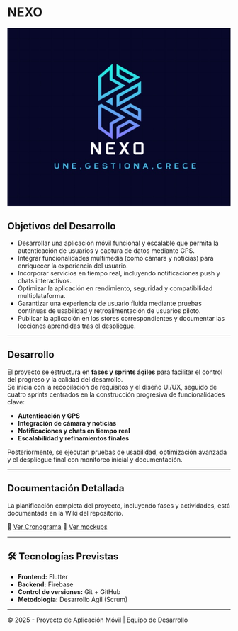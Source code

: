 #  NEXO
![alt text](image.png)

## Objetivos del Desarrollo

- Desarrollar una aplicación móvil funcional y escalable que permita la autenticación de usuarios y captura de datos mediante GPS.  
- Integrar funcionalidades multimedia (como cámara y noticias) para enriquecer la experiencia del usuario.  
- Incorporar servicios en tiempo real, incluyendo notificaciones push y chats interactivos.  
- Optimizar la aplicación en rendimiento, seguridad y compatibilidad multiplataforma.  
- Garantizar una experiencia de usuario fluida mediante pruebas continuas de usabilidad y retroalimentación de usuarios piloto.  
- Publicar la aplicación en los stores correspondientes y documentar las lecciones aprendidas tras el despliegue.  

---

## Desarrollo

El proyecto se estructura en **fases y sprints ágiles** para facilitar el control del progreso y la calidad del desarrollo.  
Se inicia con la recopilación de requisitos y el diseño UI/UX, seguido de cuatro sprints centrados en la construcción progresiva de funcionalidades clave:  
- **Autenticación y GPS**  
- **Integración de cámara y noticias**  
- **Notificaciones y chats en tiempo real**  
- **Escalabilidad y refinamientos finales**  

Posteriormente, se ejecutan pruebas de usabilidad, optimización avanzada y el despliegue final con monitoreo inicial y documentación.  

---

## Documentación Detallada

La planificación completa del proyecto, incluyendo fases y actividades, está documentada en la Wiki del repositorio.

🔗 [Ver Cronograma](https://github.com/Omer21200/Pymes/wiki/Cronograma)
🔗 [Ver mockups](https://www.figma.com/design/KJNzBY5xyj6K5y3Bo81MOB/Pymes?node-id=0-1&t=riGIgywL9YMUHYqL-1)

---

## 🛠️ Tecnologías Previstas

- **Frontend:** Flutter  
- **Backend:** Firebase  
- **Control de versiones:** Git + GitHub  
- **Metodología:** Desarrollo Ágil (Scrum)

---

© 2025 - Proyecto de Aplicación Móvil | Equipo de Desarrollo

